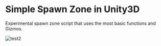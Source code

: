 # Simple Spawn Zone in Unity3D
Experimental spawn zone script that uses the most basic functions and Gizmos.

![test2](https://user-images.githubusercontent.com/64265868/116984408-e2517c00-acd3-11eb-99bf-85efb5c99043.gif)
